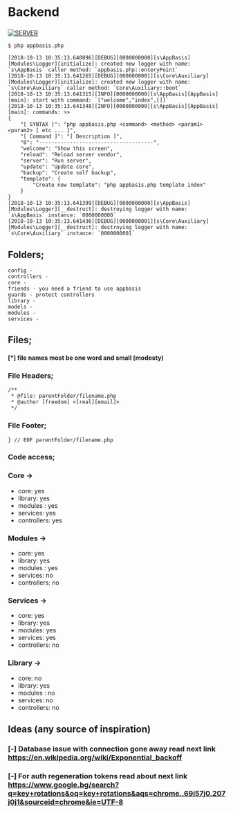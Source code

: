 # Backend
###

[![SERVER](https://i.imgur.com/oEDUVoK.png)](https://i.imgur.com/oEDUVoK.png)

````
$ php appbasis.php

[2018-10-13 10:35:13.640896][DEBUG][0000000000][s\AppBasis][Modules\Logger][initialize]: created new logger with name: `s\AppBasis` caller method: `appbasis.php::enteryPoint`
[2018-10-13 10:35:13.641265][DEBUG][0000000001][s\Core\Auxiliary][Modules\Logger][initialize]: created new logger with name: `s\Core\Auxiliary` caller method: `Core\Auxiliary::boot`
[2018-10-13 10:35:13.641315][INFO][0000000000][s\AppBasis][AppBasis][main]: start with command: `["welcome","index",[]]`
[2018-10-13 10:35:13.641348][INFO][0000000000][s\AppBasis][AppBasis][main]: commands: >>
{
    "[ SYNTAX ]": "php appbasis.php <command> <method> <param1> <param2> [ etc ... ]",
    "[ Command ]": "[ Description ]",
    "0": "-------------------------------------",
    "welcome": "Show this screen",
    "reload": "Reload server vendor",
    "server": "Run server",
    "update": "Update core",
    "backup": "Create self backup",
    "template": {
        "Create new template": "php appbasis.php template index"
    }
}
[2018-10-13 10:35:13.641399][DEBUG][0000000000][s\AppBasis][Modules\Logger][__destruct]: destroying logger with name: `s\AppBasis` instance: `0000000000`
[2018-10-13 10:35:13.641436][DEBUG][0000000001][s\Core\Auxiliary][Modules\Logger][__destruct]: destroying logger with name: `s\Core\Auxiliary` instance: `0000000001`

````

## Folders;
    config - 
    controllers - 
    core - 
    friends - you need a friend to use appbasis
    guards - protect controllers
    library -
    models - 
    modules -
    services -

## Files;

#### [*] file names most be one word and small (modesty)  

### File Headers;
```
/**
 * @file: parentFolder/filename.php
 * @author [freedom] <[real][email]>
 */
 ```
### File Footer;
```
} // EOF parentFolder/filename.php
```
### Code access;
### Core ->
* core: yes
* library: yes
* modules : yes
* services: yes
* controllers: yes
### Modules ->
* core: yes
* library: yes
* modules : yes
* services: no
* controllers: no
### Services ->
* core: yes
* library: yes
* modules: yes
* services: yes
* controllers: no
### Library ->
* core: no
* library: yes
* modules : no
* services: no
* controllers: no



## Ideas (any source of inspiration)
### [-] Database issue with connection gone away read next link https://en.wikipedia.org/wiki/Exponential_backoff
### [-] For auth regeneration tokens read about next link https://www.google.bg/search?q=key+rotations&oq=key+rotations&aqs=chrome..69i57j0.207j0j1&sourceid=chrome&ie=UTF-8
